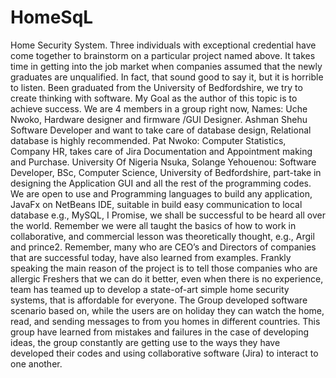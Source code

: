 # HomeSqL
Home Security System.
Three individuals with exceptional credential have come together to brainstorm on a particular project named above. It takes time in getting into the job market when companies assumed that the newly graduates are unqualified. In fact, that sound good to say it, but it is horrible to     listen.
Been graduated from the University of Bedfordshire, we try to create thinking with software. My Goal as the author of this topic is to achieve success. We are 4 members in a  group right now, Names: Uche Nwoko, Hardware designer and firmware /GUI Designer. Ashman Shehu Software Developer and want to take care of database design, Relational database is highly recommended. Pat Nwoko: Computer Statistics, Company HR, takes care of Jira Documentation and Appointment making and Purchase. University Of Nigeria Nsuka, Solange Yehouenou: Software Developer, BSc, Computer Science, University of Bedfordshire, part-take in designing the Application GUI and all the rest of the programming codes. We are open to use and Programming languages to build any application, JavaFx on NetBeans IDE, suitable in build easy communication to local database e.g., MySQL, 
I Promise, we shall be successful to be heard all over the world. Remember we were all taught the basics of how to work in collaborative, and commercial lesson was theoretically thought, e.g., Argil and prince2. Remember, many who are CEO’s and Directors of companies that are successful today, have also learned from examples. Frankly speaking the main reason of the project is to tell those companies who are allergic Freshers that we can do it better, even when there is no experience, team has teamed up to develop a state-of-art simple home security systems, that is affordable for everyone. 
The Group developed software scenario based on, while the users are on holiday they can watch the home, read, and sending messages to from you homes in different countries. This group have learned from mistakes and failures in the case of developing ideas, the group constantly are getting use to the ways they have developed their codes and using collaborative software (Jira) to interact to one another.

